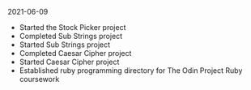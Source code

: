 2021-06-09 
- Started the Stock Picker project
- Completed Sub Strings project
- Started Sub Strings project
- Completed Caesar Cipher project
- Started Caesar Cipher project
- Established ruby programming directory for The Odin Project Ruby coursework